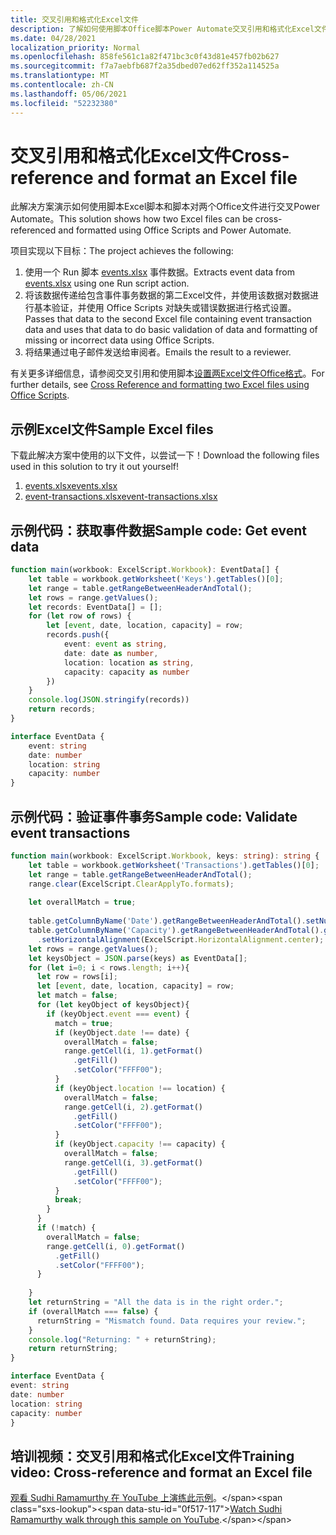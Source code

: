 ```yaml
---
title: 交叉引用和格式化Excel文件
description: 了解如何使用脚本Office脚本Power Automate交叉引用和格式化Excel文件。
ms.date: 04/28/2021
localization_priority: Normal
ms.openlocfilehash: 858fe561c1a82f471bc3c0f43d81e457fb02b627
ms.sourcegitcommit: f7a7aebfb687f2a35dbed07ed62ff352a114525a
ms.translationtype: MT
ms.contentlocale: zh-CN
ms.lasthandoff: 05/06/2021
ms.locfileid: "52232380"
---
```

# <a name="cross-reference-and-format-an-excel-file"></a><span data-ttu-id="0f517-103">交叉引用和格式化Excel文件</span><span class="sxs-lookup"><span data-stu-id="0f517-103">Cross-reference and format an Excel file</span></span>

<span data-ttu-id="0f517-104">此解决方案演示如何使用脚本Excel脚本和脚本对两个Office文件进行交叉Power Automate。</span><span class="sxs-lookup"><span data-stu-id="0f517-104">This solution shows how two Excel files can be cross-referenced and formatted using Office Scripts and Power Automate.</span></span>

<span data-ttu-id="0f517-105">项目实现以下目标：</span><span class="sxs-lookup"><span data-stu-id="0f517-105">The project achieves the following:</span></span>

1. <span data-ttu-id="0f517-106">使用一个 Run 脚本 <a href="events.xlsx">events.xlsx</a> 事件数据。</span><span class="sxs-lookup"><span data-stu-id="0f517-106">Extracts event data from <a href="events.xlsx">events.xlsx</a> using one Run script action.</span></span>
1. <span data-ttu-id="0f517-107">将该数据传递给包含事件事务数据的第二Excel文件，并使用该数据对数据进行基本验证，并使用 Office Scripts 对缺失或错误数据进行格式设置。</span><span class="sxs-lookup"><span data-stu-id="0f517-107">Passes that data to the second Excel file containing event transaction data and uses that data to do basic validation of data and formatting of missing or incorrect data using Office Scripts.</span></span>
1. <span data-ttu-id="0f517-108">将结果通过电子邮件发送给审阅者。</span><span class="sxs-lookup"><span data-stu-id="0f517-108">Emails the result to a reviewer.</span></span>

<span data-ttu-id="0f517-109">有关更多详细信息，请参阅交叉引用和使用脚本[设置两Excel文件Office格式](https://powerusers.microsoft.com/t5/Power-Automate-Cookbook/Cross-Reference-and-formatting-two-Excel-files-using-Office/td-p/728535)。</span><span class="sxs-lookup"><span data-stu-id="0f517-109">For further details, see [Cross Reference and formatting two Excel files using Office Scripts](https://powerusers.microsoft.com/t5/Power-Automate-Cookbook/Cross-Reference-and-formatting-two-Excel-files-using-Office/td-p/728535).</span></span>

## <a name="sample-excel-files"></a><span data-ttu-id="0f517-110">示例Excel文件</span><span class="sxs-lookup"><span data-stu-id="0f517-110">Sample Excel files</span></span>

<span data-ttu-id="0f517-111">下载此解决方案中使用的以下文件，以尝试一下！</span><span class="sxs-lookup"><span data-stu-id="0f517-111">Download the following files used in this solution to try it out yourself!</span></span>

1. <span data-ttu-id="0f517-112"><a href="events.xlsx">events.xlsx</a></span><span class="sxs-lookup"><span data-stu-id="0f517-112"><a href="events.xlsx">events.xlsx</a></span></span>
1. <span data-ttu-id="0f517-113"><a href="event-transactions.xlsx">event-transactions.xlsx</a></span><span class="sxs-lookup"><span data-stu-id="0f517-113"><a href="event-transactions.xlsx">event-transactions.xlsx</a></span></span>

## <a name="sample-code-get-event-data"></a><span data-ttu-id="0f517-114">示例代码：获取事件数据</span><span class="sxs-lookup"><span data-stu-id="0f517-114">Sample code: Get event data</span></span>

```TypeScript
function main(workbook: ExcelScript.Workbook): EventData[] {
    let table = workbook.getWorksheet('Keys').getTables()[0];
    let range = table.getRangeBetweenHeaderAndTotal();
    let rows = range.getValues();
    let records: EventData[] = [];
    for (let row of rows) {
        let [event, date, location, capacity] = row;
        records.push({
            event: event as string,
            date: date as number, 
            location: location as string,
            capacity: capacity as number
        })
    }
    console.log(JSON.stringify(records))
    return records;
}

interface EventData {
    event: string
    date: number
    location: string
    capacity: number
}
```

## <a name="sample-code-validate-event-transactions"></a><span data-ttu-id="0f517-115">示例代码：验证事件事务</span><span class="sxs-lookup"><span data-stu-id="0f517-115">Sample code: Validate event transactions</span></span>

```TypeScript
function main(workbook: ExcelScript.Workbook, keys: string): string {
    let table = workbook.getWorksheet('Transactions').getTables()[0];
    let range = table.getRangeBetweenHeaderAndTotal();
    range.clear(ExcelScript.ClearApplyTo.formats);
  
    let overallMatch = true;
  
    table.getColumnByName('Date').getRangeBetweenHeaderAndTotal().setNumberFormatLocal("yyyy-mm-dd;@");
    table.getColumnByName('Capacity').getRangeBetweenHeaderAndTotal().getFormat()
      .setHorizontalAlignment(ExcelScript.HorizontalAlignment.center);
    let rows = range.getValues();
    let keysObject = JSON.parse(keys) as EventData[];
    for (let i=0; i < rows.length; i++){
      let row = rows[i];
      let [event, date, location, capacity] = row;
      let match = false;
      for (let keyObject of keysObject){
        if (keyObject.event === event) {
          match = true;
          if (keyObject.date !== date) {
            overallMatch = false;
            range.getCell(i, 1).getFormat()
              .getFill()
              .setColor("FFFF00");
          }
          if (keyObject.location !== location) {
            overallMatch = false;
            range.getCell(i, 2).getFormat()
              .getFill()
              .setColor("FFFF00");
          }
          if (keyObject.capacity !== capacity) {
            overallMatch = false;
            range.getCell(i, 3).getFormat()
              .getFill()
              .setColor("FFFF00");
          }   
          break;             
        }
      }
      if (!match) {
        overallMatch = false;
        range.getCell(i, 0).getFormat()
          .getFill()
          .setColor("FFFF00");      
      }
  
    }
    let returnString = "All the data is in the right order.";
    if (overallMatch === false) {
      returnString = "Mismatch found. Data requires your review.";
    }
    console.log("Returning: " + returnString);
    return returnString;
}

interface EventData {
event: string
date: number
location: string
capacity: number
}
```

## <a name="training-video-cross-reference-and-format-an-excel-file"></a><span data-ttu-id="0f517-116">培训视频：交叉引用和格式化Excel文件</span><span class="sxs-lookup"><span data-stu-id="0f517-116">Training video: Cross-reference and format an Excel file</span></span>

<span data-ttu-id="0f517-117">[观看 Sudhi Ramamurthy 在 YouTube 上演练此示例](https://youtu.be/dVwqBf483qo")。</span><span class="sxs-lookup"><span data-stu-id="0f517-117">[Watch Sudhi Ramamurthy walk through this sample on YouTube](https://youtu.be/dVwqBf483qo").</span></span>
